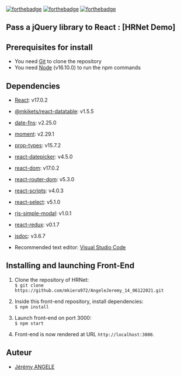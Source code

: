 [![forthebadge](https://forthebadge.com/images/badges/uses-html.svg)](https://forthebadge.com) [![forthebadge](https://forthebadge.com/images/badges/uses-css.svg)](https://forthebadge.com) [![forthebadge](https://forthebadge.com/images/badges/made-with-javascript.svg)](https://forthebadge.com)
    
## Pass a jQuery library to React : [HRNet Demo]
## Prerequisites for install
- You need [Git](https://git-scm.com) to clone the repository     
- You need [Node](https://nodejs.org/en/) (v16.10.0) to run the npm commands     

## Dependencies
- [React](https://reactjs.org): v17.0.2   
- [@mkikets/react-datatable](https://www.npmjs.com/package/@mkikets/react-datatable): v1.5.5    
- [date-fns](https://www.npmjs.com/package/date-fns): v2.25.0        
- [moment](https://www.npmjs.com/package/moment): v2.29.1     
- [prop-types](https://www.npmjs.com/package/prop-types): v15.7.2    
- [react-datepicker](https://www.npmjs.com/package/react-datepicker): v4.5.0
- [react-dom](https://www.npmjs.com/package/react-dom): v17.0.2    
- [react-router-dom](https://www.npmjs.com/package/react-router-dom): v5.3.0     
- [react-scripts](https://www.npmjs.com/package/react-scripts): v4.0.3      
- [react-select](https://www.npmjs.com/package/react-select): v5.1.0    
- [rjs-simple-modal](https://www.npmjs.com/package/rjs-simple-modal): v1.0.1   
- [react-redux](https://react-redux.js.org/introduction/getting-started): v0.1.7    
- [jsdoc](https://www.npmjs.com/package/jsdoc): v3.6.7 

- Recommended text editor: [Visual Studio Code](https://code.visualstudio.com)        


## Installing and launching Front-End    
1. Clone the repository of HRNet:      
`$ git clone https://github.com/mkiera972/AngeleJeremy_14_06122021.git`        

2. Inside this front-end repository, install dependencies:       
`$ npm install`      

3. Launch front-end on port 3000:       
`$ npm start`       

4. Front-end is now rendered at URL `http://localhost:3000`.        

## Auteur   
* [Jérémy ANGELE](https://github.com/mkiera972)   